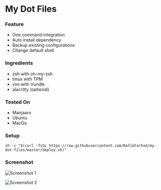 # My Dot Files

### Feature
- One command integration
- Auto install dependency
- Backup existing configurations
- Change default shell

### Ingredients

- zsh with oh-my-zsh
- tmux with TPM
- vim with Vundle
- alacritty (optional)

### Tested On

- Manjaaro
- Ubuntu
- MacOs

### Setup

```
sh -c "$(curl -fsSL https://raw.githubusercontent.com/RafikFarhad/my-dot-files/master/deploy.sh)"
```

### Screenshot

![Screenshot 1](screenshot/ss1.png?raw=true "Basic terminal with tmux")

![Screenshot 2](screenshot/ss2.png?raw=true "Basic vim interface")
